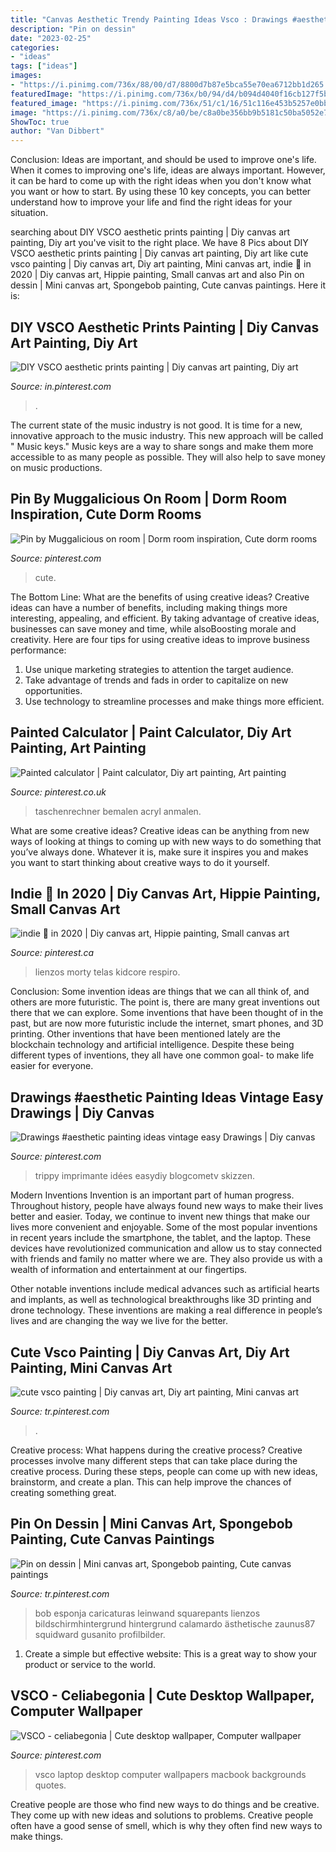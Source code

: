 ```yaml
---
title: "Canvas Aesthetic Trendy Painting Ideas Vsco : Drawings #aesthetic Painting Ideas Vintage Easy Drawings"
description: "Pin on dessin"
date: "2023-02-25"
categories:
- "ideas"
tags: ["ideas"]
images:
- "https://i.pinimg.com/736x/88/00/d7/8800d7b87e5bca55e70ea6712bb1d265.jpg"
featuredImage: "https://i.pinimg.com/736x/b0/94/d4/b094d4040f16cb127f5b1f03a190fcae.jpg"
featured_image: "https://i.pinimg.com/736x/51/c1/16/51c116e453b5257e0bbcd2c9e4615ebf.jpg"
image: "https://i.pinimg.com/736x/c8/a0/be/c8a0be356bb9b5181c50ba5052e7d677.jpg"
ShowToc: true
author: "Van Dibbert"
---
```



Conclusion: Ideas are important, and should be used to improve one's life.
When it comes to improving one's life, ideas are always important. However, it can be hard to come up with the right ideas when you don't know what you want or how to start. By using these 10 key concepts, you can better understand how to improve your life and find the right ideas for your situation.

	

		
searching about DIY VSCO aesthetic prints painting | Diy canvas art painting, Diy art you've visit to the right place. We have 8 Pics about DIY VSCO aesthetic prints painting | Diy canvas art painting, Diy art like cute vsco painting | Diy canvas art, Diy art painting, Mini canvas art, indie 🍄 in 2020 | Diy canvas art, Hippie painting, Small canvas art and also Pin on dessin | Mini canvas art, Spongebob painting, Cute canvas paintings. Here it is:
		
    
## DIY VSCO Aesthetic Prints Painting | Diy Canvas Art Painting, Diy Art

<img loading=lazy src="https://i.pinimg.com/736x/3d/cb/12/3dcb12a109f6d1ad1d9af539ced06bbc.jpg" onerror="this.onerror=null;this.src='https://tse3.mm.bing.net/th?id=OIP.iqWw5mc-sPaheHApjwpbEAHaJ4&amp;pid=15.1';" alt="DIY VSCO aesthetic prints painting | Diy canvas art painting, Diy art">

_Source: in.pinterest.com_

>. 

	

The current state of the music industry is not good. It is time for a new, innovative approach to the music industry. This new approach will be called " Music keys." Music keys are a way to share songs and make them more accessible to as many people as possible. They will also help to save money on music productions.

    
## Pin By Muggalicious On Room | Dorm Room Inspiration, Cute Dorm Rooms

<img loading=lazy src="https://i.pinimg.com/736x/b0/94/d4/b094d4040f16cb127f5b1f03a190fcae.jpg" onerror="this.onerror=null;this.src='https://tse1.mm.bing.net/th?id=OIP.H8pFMZF-tNb4xmdlMEjsowHaJ4&amp;pid=15.1';" alt="Pin by Muggalicious on room | Dorm room inspiration, Cute dorm rooms">

_Source: pinterest.com_

>cute. 

	

The Bottom Line: What are the benefits of using creative ideas?
Creative ideas can have a number of benefits, including making things more interesting, appealing, and efficient. By taking advantage of creative ideas, businesses can save money and time, while alsoBoosting morale and creativity. Here are four tips for using creative ideas to improve business performance: 
1. Use unique marketing strategies to attention the target audience.
2. Take advantage of trends and fads in order to capitalize on new opportunities.
3. Use technology to streamline processes and make things more efficient. 

    
## Painted Calculator | Paint Calculator, Diy Art Painting, Art Painting

<img loading=lazy src="https://i.pinimg.com/736x/88/00/d7/8800d7b87e5bca55e70ea6712bb1d265.jpg" onerror="this.onerror=null;this.src='https://tse2.mm.bing.net/th?id=OIP.ka7LVTFamM9oT8fw2rMk_gHaJ3&amp;pid=15.1';" alt="Painted calculator | Paint calculator, Diy art painting, Art painting">

_Source: pinterest.co.uk_

>taschenrechner bemalen acryl anmalen. 

	

What are some creative ideas?
Creative ideas can be anything from new ways of looking at things to coming up with new ways to do something that you’ve always done. Whatever it is, make sure it inspires you and makes you want to start thinking about creative ways to do it yourself.

    
## Indie 🍄 In 2020 | Diy Canvas Art, Hippie Painting, Small Canvas Art

<img loading=lazy src="https://i.pinimg.com/736x/04/1d/32/041d321454cf3c7af00d43973e76c1e3.jpg" onerror="this.onerror=null;this.src='https://tse2.mm.bing.net/th?id=OIP.bG1JmRkMQk9zE0Sk3nJGPAHaJ3&amp;pid=15.1';" alt="indie 🍄 in 2020 | Diy canvas art, Hippie painting, Small canvas art">

_Source: pinterest.ca_

>lienzos morty telas kidcore respiro. 

	

Conclusion: Some invention ideas are things that we can all think of, and others are more futuristic. The point is, there are many great inventions out there that we can explore.
Some inventions that have been thought of in the past, but are now more futuristic include the internet, smart phones, and 3D printing. Other inventions that have been mentioned lately are the blockchain technology and artificial intelligence. Despite these being different types of inventions, they all have one common goal- to make life easier for everyone.

    
## Drawings #aesthetic Painting Ideas Vintage Easy Drawings | Diy Canvas

<img loading=lazy src="https://i.pinimg.com/736x/c8/a0/be/c8a0be356bb9b5181c50ba5052e7d677.jpg" onerror="this.onerror=null;this.src='https://tse2.mm.bing.net/th?id=OIP.AngA2CghscHpvYDnx9VzFQHaJ4&amp;pid=15.1';" alt="Drawings #aesthetic painting ideas vintage easy Drawings | Diy canvas">

_Source: pinterest.com_

>trippy imprimante idées easydiy blogcometv skizzen. 

	

Modern Inventions
Invention is an important part of human progress. Throughout history, people have always found new ways to make their lives better and easier. Today, we continue to invent new things that make our lives more convenient and enjoyable.
Some of the most popular inventions in recent years include the smartphone, the tablet, and the laptop. These devices have revolutionized communication and allow us to stay connected with friends and family no matter where we are. They also provide us with a wealth of information and entertainment at our fingertips.

Other notable inventions include medical advances such as artificial hearts and implants, as well as technological breakthroughs like 3D printing and drone technology. These inventions are making a real difference in people’s lives and are changing the way we live for the better.

    
## Cute Vsco Painting | Diy Canvas Art, Diy Art Painting, Mini Canvas Art

<img loading=lazy src="https://i.pinimg.com/736x/9f/c5/fc/9fc5fce1b213cd51510d7e54fd4bf491.jpg" onerror="this.onerror=null;this.src='https://tse3.mm.bing.net/th?id=OIP.wOe8qOpvZZqBOT8RUO-3hgHaJ3&amp;pid=15.1';" alt="cute vsco painting | Diy canvas art, Diy art painting, Mini canvas art">

_Source: tr.pinterest.com_

>. 

	

Creative process: What happens during the creative process?
Creative processes involve many different steps that can take place during the creative process. During these steps, people can come up with new ideas, brainstorm, and create a plan. This can help improve the chances of creating something great.

    
## Pin On Dessin | Mini Canvas Art, Spongebob Painting, Cute Canvas Paintings

<img loading=lazy src="https://i.pinimg.com/736x/51/c1/16/51c116e453b5257e0bbcd2c9e4615ebf.jpg" onerror="this.onerror=null;this.src='https://tse2.mm.bing.net/th?id=OIP.Brv2nnazLk5j5QgxqUnjvAHaMW&amp;pid=15.1';" alt="Pin on dessin | Mini canvas art, Spongebob painting, Cute canvas paintings">

_Source: tr.pinterest.com_

>bob esponja caricaturas leinwand squarepants lienzos bildschirmhintergrund hintergrund calamardo ästhetische zaunus87 squidward gusanito profilbilder. 

	

1. Create a simple but effective website: This is a great way to show your product or service to the world.

    
## VSCO - Celiabegonia | Cute Desktop Wallpaper, Computer Wallpaper

<img loading=lazy src="https://i.pinimg.com/originals/bf/27/ca/bf27cad07111cb5839877ee06e1a6337.jpg" onerror="this.onerror=null;this.src='https://tse4.mm.bing.net/th?id=OIP.ZdWb8v5WN25fDcp6BgO9IwHaFM&amp;pid=15.1';" alt="VSCO - celiabegonia | Cute desktop wallpaper, Computer wallpaper">

_Source: pinterest.com_

>vsco laptop desktop computer wallpapers macbook backgrounds quotes. 

	

Creative people are those who find new ways to do things and be creative. They come up with new ideas and solutions to problems. Creative people often have a good sense of smell, which is why they often find new ways to make things.


